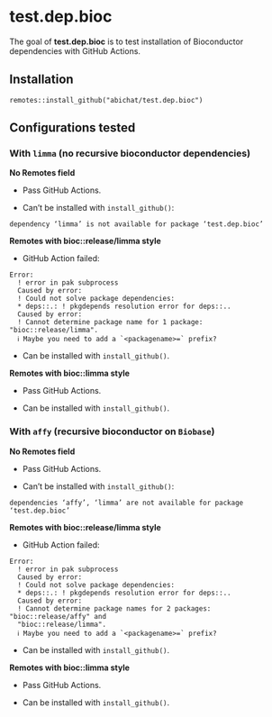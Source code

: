 
<!-- README.md is generated from README.Rmd. Please edit that file -->

# test.dep.bioc

The goal of **test.dep.bioc** is to test installation of Bioconductor
dependencies with GitHub Actions.

## Installation

    remotes::install_github("abichat/test.dep.bioc")

## Configurations tested

### With `limma` (no recursive bioconductor dependencies)

**No Remotes field**

- Pass GitHub Actions.

- Can’t be installed with `install_github()`:

<!-- -->

    dependency ‘limma’ is not available for package ‘test.dep.bioc’

**Remotes with bioc::release/limma style**

- GitHub Action failed:

<!-- -->

    Error: 
      ! error in pak subprocess
      Caused by error: 
      ! Could not solve package dependencies:
      * deps::.: ! pkgdepends resolution error for deps::..
      Caused by error: 
      ! Cannot determine package name for 1 package: "bioc::release/limma".
      ℹ Maybe you need to add a `<packagename>=` prefix?

- Can be installed with `install_github()`.

**Remotes with bioc::limma style**

- Pass GitHub Actions.

- Can be installed with `install_github()`.

### With `affy` (recursive bioconductor on `Biobase`)

**No Remotes field**

- Pass GitHub Actions.

- Can’t be installed with `install_github()`:

<!-- -->

    dependencies ‘affy’, ‘limma’ are not available for package ‘test.dep.bioc’

**Remotes with bioc::release/limma style**

- GitHub Action failed:

<!-- -->

    Error: 
      ! error in pak subprocess
      Caused by error: 
      ! Could not solve package dependencies:
      * deps::.: ! pkgdepends resolution error for deps::..
      Caused by error: 
      ! Cannot determine package names for 2 packages: "bioc::release/affy" and
      "bioc::release/limma".
      ℹ Maybe you need to add a `<packagename>=` prefix?

- Can be installed with `install_github()`.

**Remotes with bioc::limma style**

- Pass GitHub Actions.

- Can be installed with `install_github()`.

